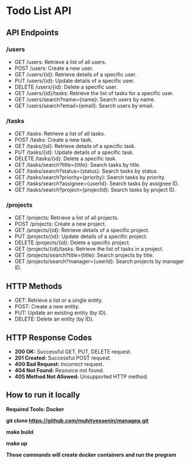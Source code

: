 Todo List API 
=============

API Endpoints
-------------

### /users

*   GET /users: Retrieve a list of all users.
*   POST /users: Create a new user.
*   GET /users/{id}: Retrieve details of a specific user.
*   PUT /users/{id}: Update details of a specific user.
*   DELETE /users/{id}: Delete a specific user.
*   GET /users/{id}/tasks: Retrieve the list of tasks for a specific user.
*   GET /users/search?name={name}: Search users by name.
*   GET /users/search?email={email}: Search users by email.

### /tasks

*   GET /tasks: Retrieve a list of all tasks.
*   POST /tasks: Create a new task.
*   GET /tasks/{id}: Retrieve details of a specific task.
*   PUT /tasks/{id}: Update details of a specific task.
*   DELETE /tasks/{id}: Delete a specific task.
*   GET /tasks/search?title={title}: Search tasks by title.
*   GET /tasks/search?status={status}: Search tasks by status.
*   GET /tasks/search?priority={priority}: Search tasks by priority.
*   GET /tasks/search?assignee={userId}: Search tasks by assignee ID.
*   GET /tasks/search?project={projectId}: Search tasks by project ID.

### /projects

*   GET /projects: Retrieve a list of all projects.
*   POST /projects: Create a new project.
*   GET /projects/{id}: Retrieve details of a specific project.
*   PUT /projects/{id}: Update details of a specific project.
*   DELETE /projects/{id}: Delete a specific project.
*   GET /projects/{id}/tasks: Retrieve the list of tasks in a project.
*   GET /projects/search?title={title}: Search projects by title.
*   GET /projects/search?manager={userId}: Search projects by manager ID.

HTTP Methods
------------

*   GET: Retrieve a list or a single entity.
*   POST: Create a new entity.
*   PUT: Update an existing entity (by ID).
*   DELETE: Delete an entity (by ID).

HTTP Response Codes
-------------------

*   **200 OK:** Successful GET, PUT, DELETE request.
*   **201 Created:** Successful POST request.
*   **400 Bad Request:** Incorrect request.
*   **404 Not Found:** Resource not found.
*   **405 Method Not Allowed:** Unsupported HTTP method.

How to run it locally
------------------------
**Required Tools: Docker**

**git clone https://github.com/muhityessenin/managep.git**

**make build**

**make up**

**Those commands will create docker containers and run the program**
